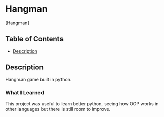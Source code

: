 # Hangman

[Hangman]

## Table of Contents

- [Description](#description)

## Description

Hangman game built in python.

### What I Learned

This project was useful to learn better python, seeing how OOP works in other languages but there is still room to improve.

